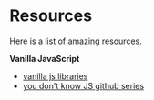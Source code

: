 # Resources

Here is a list of amazing resources.

**Vanilla JavaScript**

- [vanilla js libraries](https://vanillalist.top/)
- [you don't know JS github series](https://github.com/getify/You-Dont-Know-JS)
